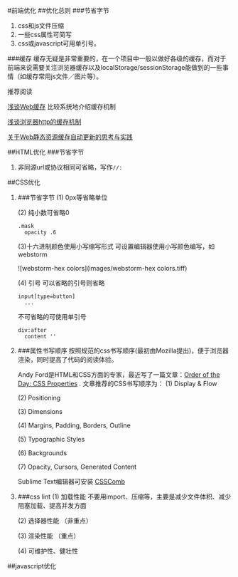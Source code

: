 #前端优化
##优化总则
###节省字节
1. css和js文件压缩
2. 一些css属性可简写
3. css或javascript可用单引号。

###缓存
缓存无疑是非常重要的，在一个项目中一般以做好各级的缓存，而对于前端来说需要关注浏览器缓存以及localStorage/sessionStorage能做到的一些事情（如缓存常用js文件／图片等）。

推荐阅读

[浅谈Web缓存](http://www.alloyteam.com/2016/03/discussion-on-web-caching/?utm_source=tuicool&utm_medium=referral) 比较系统地介绍缓存机制

[浅谈浏览器http的缓存机制](http://www.360doc.com/content/16/0405/10/30136251_547971176.shtml)

[关于Web静态资源缓存自动更新的思考与实践](http://web.jobbole.com/82838/)

##HTML优化
###节省字节
1. 非同源url或协议相同可省略，写作`//:`


##CSS优化
1. ###节省字节
	(1) 0px等省略单位
	
	(2) 纯小数可省略0
	
	```
	.mask
	  opacity .6
	```
	(3)十六进制颜色使用小写缩写形式
	可设置编辑器使用小写颜色编写，如webstorm
		
	![webstorm-hex colors](images/webstorm-hex colors.tiff)
	
	(4) 引号
	可以省略的引号则省略
	
	```
	input[type=button]
	  ...
	```
	不可省略的可使用单引号
	
	```
	div:after
	  content ''
	```

2. ###属性书写顺序
	按照规范的css书写顺序(最初由Mozilla提出)，便于浏览器渲染，同时提高了代码的阅读体验。
	
	Andy Ford是HTML和CSS方面的专家，最近写了一篇文章：[Order of the Day: CSS Properties](http://aloestudios.com/2009/02/order-of-the-day-css-properties/) . 文章推荐的CSS书写顺序为：
	(1) Display & Flow

	(2) Positioning
	
	(3) Dimensions
	
	(4) Margins, Padding, Borders, Outline
	
	(5) Typographic Styles
	
	(6) Backgrounds
	
	(7) Opacity, Cursors, Generated Content
	
	Sublime Text编辑器可安装 [CSSComb](http://csscomb.com/docs)

3. ###css lint
	(1) 加载性能  不要用import、压缩等，主要是减少文件体积、减少阻塞加载、提高并发方面
	
	(2) 选择器性能 （非重点）
	
	(3) 渲染性能 （重点）
	
	(4) 可维护性、健壮性


##javascript优化
